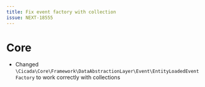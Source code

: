 ```yaml
---
title: Fix event factory with collection
issue: NEXT-18555
---
```

# Core

* Changed `\Cicada\Core\Framework\DataAbstractionLayer\Event\EntityLoadedEventFactory` to work correctly with collections
